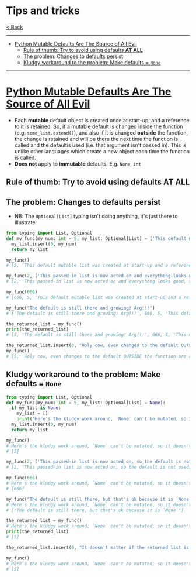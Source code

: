 # Tips and tricks <!-- omit in toc -->

[< Back](./Python_crib_notes.md)

---

<!-- @import "[TOC]" {cmd="toc" depthFrom=1 depthTo=6 orderedList=false} -->

<!-- code_chunk_output -->
- [Python Mutable Defaults Are The Source of All Evil](#python-mutable-defaults-are-the-source-of-all-evil)
  - [Rule of thumb: Try to avoid using defaults **AT ALL**](#rule-of-thumb-try-to-avoid-using-defaults-at-all)
  - [The problem: Changes to defaults persist](#the-problem-changes-to-defaults-persist)
  - [Kludgy workaround to the problem: Make defaults = `None`](#kludgy-workaround-to-the-problem-make-defaults--none)
<!-- /code_chunk_output -->

---

# [Python Mutable Defaults Are The Source of All Evil](https://florimond.dev/en/posts/2018/08/python-mutable-defaults-are-the-source-of-all-evil)

- Each **mutable** default object is created once at start-up, and a reference to it is retained. So, if a mutable default is changed inside the function (e.g. `some_list.extend()`), and also if it is changed **outside** the function, the change is retained and will be there the next time the function is called and the defaultis used (i.e. that argument isn't passed in). This is unlike other languages which create a new object each time the function is called.
- **Does not** apply to **immutable** defaults. E.g. `None`, `int`

## Rule of thumb: Try to avoid using defaults **AT ALL**

## The problem: Changes to defaults persist

- NB: The `Optional[List]` typing isn't doing anything, it's just there to illustrate

```python
from typing import List, Optional
def my_func(my_num: int = 5, my_list: Optional[List] = ['This default mutable list was created at start-up and a reference to it remains for ever']):
  my_list.insert(0, my_num)
  return my_list

my_func()
# [5, 'This default mutable list was created at start-up and a reference to it remains for ever']

my_func(2, ['This passed-in list is now acted on and everythong looks good, so the default is not used, (but the default still exists)'])
# [2, 'This passed-in list is now acted on and everythong looks good, so the default is not used, (but the default still exists)']

my_func(666)
# [666, 5, 'This default mutable list was created at start-up and a reference to it remains for ever']

my_func("The default is still there and growing! Arg!!!")
# ['The default is still there and growing! Arg!!!', 666, 5, 'This default mutable list was created at start-up and a reference to it remains for ever']

the_returned_list = my_func()
print(the_returned_list)
# [5, 'The default is still there and growing! Arg!!!', 666, 5, 'This default mutable list was created at start-up and a reference to it remains for ever']

the_returned_list.insert(0, "Holy cow, even changes to the default OUTSIDE the function are retained!!!")
my_func()
# [5, 'Holy cow, even changes to the default OUTSIDE the function are retained!!!', 5, 'The default is still there and growing! Arg!!!', 666, 5, 'This default mutable list was created at start-up and a reference to it remains for ever']
```

## Kludgy workaround to the problem: Make defaults = `None`

```python
from typing import List, Optional
def my_func(my_num: int = 5, my_list: Optional[List] = None):
  if my_list is None:
    my_list = []
    print("Here's the kludgy work around, `None` can't be mutated, so it doesn't matter what was done to it previously")
  my_list.insert(0, my_num)
  return my_list

my_func()
# Here's the kludgy work around, `None` can't be mutated, so it doesn't matter what was done to it previously
# [5]

my_func(2, ['This passed-in list is now acted on, so the default is not used, but the default still exists'])
# [2, 'This passed-in list is now acted on, so the default is not used, but the default still exists']

my_func(666)
# Here's the kludgy work around, `None` can't be mutated, so it doesn't matter what was done to it previously
# [666]

my_func("The default is still there, but that's ok because it is `None`")
# Here's the kludgy work around, `None` can't be mutated, so it doesn't matter what was done to it previously
# ["The default is still there, but that's ok because it is `None`"]

the_returned_list = my_func()
# Here's the kludgy work around, `None` can't be mutated, so it doesn't matter what was done to it previously
print(the_returned_list)
# [5]

the_returned_list.insert(0, "It doesn't matter if the returned list is mutated outside the function either")

my_func()
# Here's the kludgy work around, `None` can't be mutated, so it doesn't matter what was done to it previously
# [5]
```
